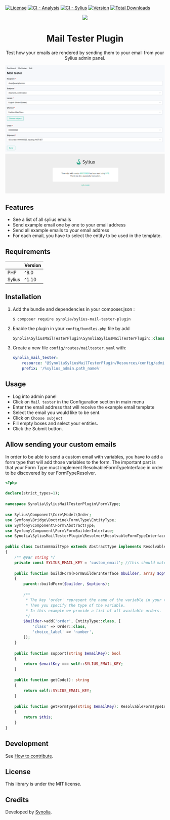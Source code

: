 [![License](https://img.shields.io/packagist/l/synolia/sylius-mail-tester-plugin.svg)](https://github.com/synolia/SyliusMailTesterPlugin/blob/master/LICENSE)
[![CI - Analysis](https://github.com/synolia/SyliusMailTesterPlugin/actions/workflows/analysis.yaml/badge.svg?branch=master)](https://github.com/synolia/SyliusMailTesterPlugin/actions/workflows/analysis.yaml)
[![CI - Sylius](https://github.com/synolia/SyliusMailTesterPlugin/actions/workflows/sylius.yaml/badge.svg?branch=master)](https://github.com/synolia/SyliusMailTesterPlugin/actions/workflows/sylius.yaml)
[![Version](https://img.shields.io/packagist/v/synolia/sylius-mail-tester-plugin.svg)](https://packagist.org/packages/synolia/sylius-mail-tester-plugin)
[![Total Downloads](https://poser.pugx.org/synolia/sylius-mail-tester-plugin/downloads)](https://packagist.org/packages/synolia/sylius-mail-tester-plugin)

<p align="center">
    <a href="https://sylius.com" target="_blank">
        <img src="https://demo.sylius.com/assets/shop/img/logo.png" />
    </a>
</p>

<h1 align="center">Mail Tester Plugin</h1>

<p align="center">Test how your emails are rendered by sending them to your email from your Sylius admin panel.</p>

![Capture](/etc/capture.png "Capture")
![SentEmail](/etc/capture-email.png "Sent Email")

## Features

* See a list of all sylius emails
* Send example email one by one to your email address
* Send all example emails to your email address
* For each email, you have to select the entity to be used in the template.

## Requirements

|        | Version    |
|:-------|:-----------|
| PHP    | ^8.0 |
| Sylius | ^1.10      |

## Installation

1. Add the bundle and dependencies in your composer.json :
    ```shell script
    $ composer require synolia/sylius-mail-tester-plugin
    ```

2. Enable the plugin in your `config/bundles.php` file by add
    ```php
    Synolia\SyliusMailTesterPlugin\SynoliaSyliusMailTesterPlugin::class => ['all' => true],
    ```

3. Create a new file `config/routes/mailtester.yaml` with:

    ```yaml
    synolia_mail_tester:
        resource: "@SynoliaSyliusMailTesterPlugin/Resources/config/admin_routing.yaml"
        prefix: '/%sylius_admin.path_name%'
    ```

## Usage

* Log into admin panel
* Click on `Mail tester` in the Configuration section in main menu
* Enter the email address that will receive the example email template
* Select the email you would like to be sent.
* Click on `Choose subject`
* Fill empty boxes and select your entities.
* Click the Submit button.

## Allow sending your custom emails
In order to be able to send a custom email with variables, you have to add a form type that will add those variables to the form.
The important part is that your Form Type must implement ResolvableFormTypeInterface in order to be discovered by our FormTypeResolver.
```php
<?php

declare(strict_types=1);

namespace Synolia\SyliusMailTesterPlugin\Form\Type;

use Sylius\Component\Core\Model\Order;
use Symfony\Bridge\Doctrine\Form\Type\EntityType;
use Symfony\Component\Form\AbstractType;
use Symfony\Component\Form\FormBuilderInterface;
use Synolia\SyliusMailTesterPlugin\Resolver\ResolvableFormTypeInterface;

public class CustomEmailType extends AbstractType implements ResolvableFormTypeInterface
{
    /** @var string */
    private const SYLIUS_EMAIL_KEY = 'custom_email'; //this should match your email identification key in sylius_mailer.yaml.

    public function buildForm(FormBuilderInterface $builder, array $options): void
    {
        parent::buildForm($builder, $options);

        /**
         * The key 'order' represent the name of the variable in your template.
         * Then you specify the type of the variable.
         * In this example we provide a list of all available orders.
         */
        $builder->add('order', EntityType::class, [
            'class' => Order::class,
            'choice_label' => 'number',
        ]);
    }

    public function support(string $emailKey): bool
    {
        return $emailKey === self::SYLIUS_EMAIL_KEY;
    }

    public function getCode(): string
    {
        return self::SYLIUS_EMAIL_KEY;
    }

    public function getFormType(string $emailKey): ResolvableFormTypeInterface
    {
        return $this;
    }
}
```

## Development

See [How to contribute](CONTRIBUTING.md).

## License

This library is under the MIT license.

## Credits

Developed by [Synolia](https://synolia.com/).
